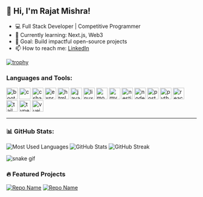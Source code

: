 ## 👋 Hi, I'm Rajat Mishra!
- 💻 Full Stack Developer | Competitive Programmer
- 🌱 Currently learning: Next.js, Web3
- 🎯 Goal: Build impactful open-source projects
- 📫 How to reach me: [LinkedIn](https://linkedin.com/in/your-profile)


[![trophy](https://github-profile-trophy.vercel.app/?username=rajat-mish&theme=dracula&margin-w=10)](https://github.com/ryo-ma/github-profile-trophy)

<h3 align="left">Languages and Tools:</h3>
<p align="left">
  <img src="https://cdn.jsdelivr.net/gh/devicons/devicon/icons/bootstrap/bootstrap-original.svg" height="30" alt="bootstrap" />
  <img src="https://cdn.jsdelivr.net/gh/devicons/devicon/icons/c/c-original.svg" height="30" alt="c" />
  <img src="https://cdn.jsdelivr.net/gh/devicons/devicon/icons/csharp/csharp-original.svg" height="30" alt="csharp" />
  <img src="https://cdn.jsdelivr.net/gh/devicons/devicon/icons/express/express-original.svg" height="30" alt="express" />
  <img src="https://cdn.jsdelivr.net/gh/devicons/devicon/icons/html5/html5-original.svg" height="30" alt="html5" />
  <img src="https://cdn.jsdelivr.net/gh/devicons/devicon/icons/javascript/javascript-original.svg" height="30" alt="javascript" />
  <img src="https://cdn.jsdelivr.net/gh/devicons/devicon/icons/linux/linux-original.svg" height="30" alt="linux" />
  <img src="https://cdn.jsdelivr.net/gh/devicons/devicon/icons/mongodb/mongodb-original.svg" height="30" alt="mongodb" />
  <img src="https://cdn.jsdelivr.net/gh/devicons/devicon/icons/mysql/mysql-original.svg" height="30" alt="mysql" />
  <img src="https://cdn.jsdelivr.net/gh/devicons/devicon/icons/nestjs/nestjs-plain.svg" height="30" alt="nestjs" />
  <img src="https://cdn.jsdelivr.net/gh/devicons/devicon/icons/nodejs/nodejs-original.svg" height="30" alt="nodejs" />
  <img src="https://cdn.jsdelivr.net/gh/devicons/devicon/icons/postgresql/postgresql-original.svg" height="30" alt="postgresql" />
  <img src="https://cdn.jsdelivr.net/gh/devicons/devicon/icons/python/python-original.svg" height="30" alt="python" />
  <img src="https://cdn.jsdelivr.net/gh/devicons/devicon/icons/react/react-original.svg" height="30" alt="react" />
  <img src="https://cdn.jsdelivr.net/gh/devicons/devicon/icons/tailwindcss/tailwindcss-plain.svg" height="30" alt="tailwind" />
  <img src="https://cdn.jsdelivr.net/gh/devicons/devicon/icons/typescript/typescript-original.svg" height="30" alt="typescript" />
  <img src="https://cdn.jsdelivr.net/gh/devicons/devicon/icons/vuejs/vuejs-original.svg" height="30" alt="vuejs" />
</p>

---

### 📊 GitHub Stats:
![Most Used Languages](https://github-readme-stats.vercel.app/api/top-langs/?username=rajat-mish&layout=compact&theme=dark)
![GitHub Stats](https://github-readme-stats.vercel.app/api?username=rajat-mish&show_icons=true&theme=dark)
![GitHub Streak](https://streak-stats.demolab.com?user=rajat-mish&theme=dark)

![snake gif](https://github.com/rajat-mish/rajat-mish/blob/output/github-contribution-grid-snake.svg)


### 🔥 Featured Projects
[![Repo Name](https://img.shields.io/badge/Project-Ecommerce-blue?style=for-the-badge&logo=github)](https://github.com/rajat-mish/ecommerce-project)
[![Repo Name](https://img.shields.io/badge/Project-Contest_Tracker-orange?style=for-the-badge&logo=github)](https://github.com/rajat-mish/contest-tracker)







<!---
rajat-mish/rajat-mish is a ✨ special ✨ repository because its `README.md` (this file) appears on your GitHub profile.
You can click the Preview link to take a look at your changes.
--->
